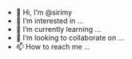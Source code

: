 - 👋 Hi, I’m @sirimy
- 👀 I’m interested in ...
- 🌱 I’m currently learning ...
- 💞️ I’m looking to collaborate on ...
- 📫 How to reach me ...

<!---
sirimy/sirimy is a ✨ special ✨ repository because its `README.md` (this file) appears on your GitHub profile.
You can click the Preview link to take a look at your changes.
--->
